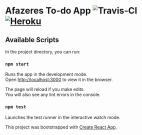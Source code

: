 # Afazeres To-do App ![Travis-CI](https://travis-ci.org/jorgemdnt/afazeres.svg?branch=master) [![Heroku](http://heroku-badge.herokuapp.com/?app=afazer&style=flat&svg=1)](https://afazer.herokuapp.com/)

## Available Scripts

In the project directory, you can run:

### `npm start`

Runs the app in the development mode.<br>
Open [http://localhost:3000](http://localhost:3000) to view it in the browser.

The page will reload if you make edits.<br>
You will also see any lint errors in the console.

### `npm test`

Launches the test runner in the interactive watch mode.<br>

This project was bootstrapped with [Create React App](https://github.com/facebook/create-react-app).
